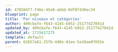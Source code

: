 ```yaml
---
id: 470584f7-f46e-45e0-abbb-0df07436ec34
blueprint: page
title: 'Par niveaux et catégories'
author: 409cbafe-f643-4145-b952-25177427041d
updated_by: 409cbafe-f643-4145-b952-25177427041d
updated_at: 1715617275
template: default
parent: 62657a61-25fb-4d0e-81ee-5a10ae07692e
---
```

